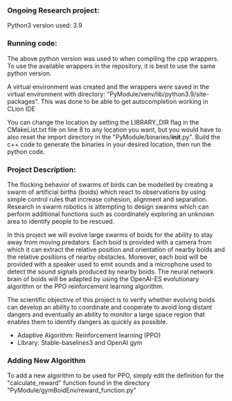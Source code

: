 ### Ongoing Research project:

Python3 version used: 3.9

### Running code:

The above python version was used to when compiling the cpp wrappers.
To use the available wrappers in the repository, it is best to use the same python version.

A virtual environment was created and the wrappers were saved in the virtual environment with directory: "PyModule/venv/lib/python3.9/site-packages". This was done to be able to get autocompletion working in CLion IDE

You can change the location by setting the LIBRARY_DIR flag in the CMakeList.txt file on line 8 to any location you want, but you would have to also reset the import directory in the "PyModule/binaries/__init__.py".
Build the c++ code to generate the binaries in your desired location, then run the python code.

### Project Description:

The flocking behavior of swarms of birds can be modelled by creating a swarm of artificial births (boids) which react to observations by using simple control rules that increase cohesion,
alignment and separation. Research in swarm robotics is attempting to design swarms which can perform additional functions such as coordinately exploring an unknown area to identify
people to be rescued.

In this project we will evolve large swarms of boids for the ability to stay away from moving predators. Each boid is provided with a camera from which it can extract the relative position
and orientation of nearby boids and the relative positions of nearby obstacles. Moreover, each boid will be provided with a speaker used to emit sounds and a microphone used to detect the
sound signals produced by nearby boids. The neural network brain of boids will be adapted by using the OpenAI-ES evolutionary algorithm or the PPO reinforcement learning algorithm. 

The scientific objective of this project is to verify whether evolving boids can develop an ability to coordinate and cooperate to avoid long distant dangers and eventually an ability to monitor a
large space region that enables them to identify dangers as quickly as possible.

* Adaptive Algorithm: Reinforcement learning (PPO)
* Library: Stable-baselines3 and OpenAI gym


### Adding New Algorithm

To add a new algorithm to be used for PPO, simply edit the definition for the "calculate_reward" function found in the directory "PyModule/gymBoidEnv/reward_function.py"
